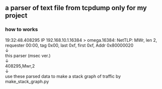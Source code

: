 ## a parser of text file from tcpdump only for my project

### how to works
19:32:48.408295 IP 192.168.10.1.16384 > omega.16384: NetTLP: MWr, len 2, requester 00:00, tag 0x00, last 0xf, first 0xf, Addr 0x80000020 <br>
↓ <br>
this parser (msec ver.) <br>
↓ <br>
408295,Mwr,2 <br>
↓ <br>
use these parsed data to make a stack graph of traffic by make_stack_graph.py 

